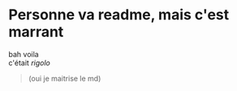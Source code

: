 # Personne va readme, mais c'est marrant

bah voila <br/>
c'était *rigolo*

> (oui je maitrise le md)
